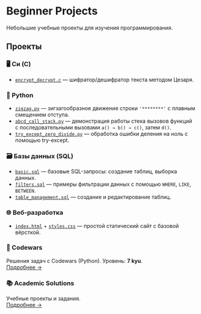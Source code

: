 # Beginner Projects  
Небольшие учебные проекты для изучения программирования.  

## Проекты  
### 🖥️ Си (C)  
- [`encrypt_decrypt.c`](/C/encrypt_decrypt.c) — шифратор/дешифратор текста методом Цезаря.  

### 🐍 Python  
- [`zigzag.py`](/Python/zigzag.py) — зигзагообразное движение строки `'********'` с плавным смещением отступа.  
- [`abcd_call_stack.py`](/Python/abcd_call_stack.py) — демонстрация работы стека вызовов функций с последовательными вызовами `a() → b() → c()`, затем `d()`.  
- [`try_except_zero_divide.py`](/Python/try_except_zero_divide.py) — обработка ошибки деления на ноль с помощью try-except.  

### 🗃️ Базы данных (SQL)  
- [`basic.sql`](/SQL/basic.sql) — базовые SQL-запросы: создание таблиц, выборка данных.  
- [`filters.sql`](/SQL/filters.sql) — примеры фильтрации данных с помощью `WHERE`, `LIKE`, `BETWEEN`.  
- [`table_management.sql`](/SQL/table_management.sql) — создание и редактирование таблиц.  

### 🌐 Веб-разработка  
- [`index.html`](/website/index.html) + [`styles.css`](/website/styles.css) — простой статический сайт с базовой вёрсткой.  

### 🥋 Codewars  
Решения задач с Codewars (Python). Уровень: **7 kyu**.  
[Подробнее →](/Codewars/README.md)  

### 📚 Academic Solutions  
Учебные проекты и задания.  
[Подробнее →](/Academic-Solutions/README.md)  